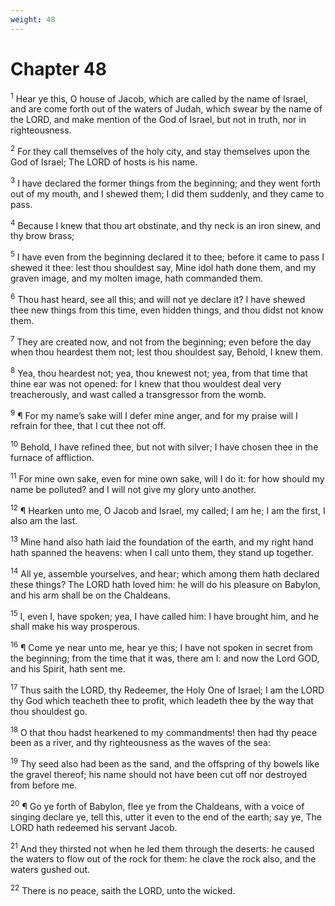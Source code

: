 ```yaml
---
weight: 48
---
```


# Chapter 48

<sup>1</sup> Hear ye this, O house of Jacob, which are called by the name of Israel, and are come forth out of the waters of Judah, which swear by the name of the LORD, and make mention of the God of Israel, but not in truth, nor in righteousness. 

<sup>2</sup> For they call themselves of the holy city, and stay themselves upon the God of Israel; The LORD of hosts is his name. 

<sup>3</sup> I have declared the former things from the beginning; and they went forth out of my mouth, and I shewed them; I did them suddenly, and they came to pass. 

<sup>4</sup> Because I knew that thou art obstinate, and thy neck is an iron sinew, and thy brow brass; 

<sup>5</sup> I have even from the beginning declared it to thee; before it came to pass I shewed it thee: lest thou shouldest say, Mine idol hath done them, and my graven image, and my molten image, hath commanded them. 

<sup>6</sup> Thou hast heard, see all this; and will not ye declare it? I have shewed thee new things from this time, even hidden things, and thou didst not know them. 

<sup>7</sup> They are created now, and not from the beginning; even before the day when thou heardest them not; lest thou shouldest say, Behold, I knew them. 

<sup>8</sup> Yea, thou heardest not; yea, thou knewest not; yea, from that time that thine ear was not opened: for I knew that thou wouldest deal very treacherously, and wast called a transgressor from the womb. 

<sup>9</sup> ¶ For my name’s sake will I defer mine anger, and for my praise will I refrain for thee, that I cut thee not off. 

<sup>10</sup> Behold, I have refined thee, but not with silver; I have chosen thee in the furnace of affliction. 

<sup>11</sup> For mine own sake, even for mine own sake, will I do it: for how should my name be polluted? and I will not give my glory unto another. 

<sup>12</sup> ¶ Hearken unto me, O Jacob and Israel, my called; I am he; I am the first, I also am the last. 

<sup>13</sup> Mine hand also hath laid the foundation of the earth, and my right hand hath spanned the heavens: when I call unto them, they stand up together. 

<sup>14</sup> All ye, assemble yourselves, and hear; which among them hath declared these things? The LORD hath loved him: he will do his pleasure on Babylon, and his arm shall be on the Chaldeans. 

<sup>15</sup> I, even I, have spoken; yea, I have called him: I have brought him, and he shall make his way prosperous. 

<sup>16</sup> ¶ Come ye near unto me, hear ye this; I have not spoken in secret from the beginning; from the time that it was, there am I: and now the Lord GOD, and his Spirit, hath sent me. 

<sup>17</sup> Thus saith the LORD, thy Redeemer, the Holy One of Israel; I am the LORD thy God which teacheth thee to profit, which leadeth thee by the way that thou shouldest go. 

<sup>18</sup> O that thou hadst hearkened to my commandments! then had thy peace been as a river, and thy righteousness as the waves of the sea: 

<sup>19</sup> Thy seed also had been as the sand, and the offspring of thy bowels like the gravel thereof; his name should not have been cut off nor destroyed from before me. 

<sup>20</sup> ¶ Go ye forth of Babylon, flee ye from the Chaldeans, with a voice of singing declare ye, tell this, utter it even to the end of the earth; say ye, The LORD hath redeemed his servant Jacob. 

<sup>21</sup> And they thirsted not when he led them through the deserts: he caused the waters to flow out of the rock for them: he clave the rock also, and the waters gushed out. 

<sup>22</sup> There is no peace, saith the LORD, unto the wicked. 


